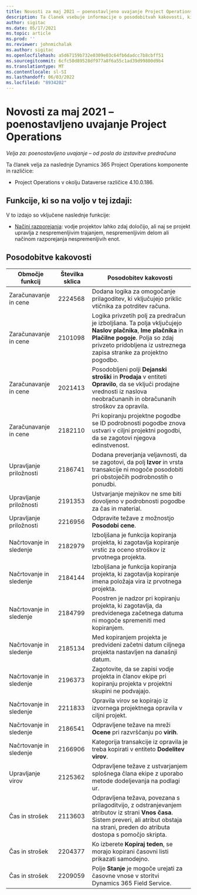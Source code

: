 ```yaml
---
title: Novosti za maj 2021 – poenostavljeno uvajanje Project Operations
description: Ta članek vsebuje informacije o posodobitvah kakovosti, ki so na voljo v izdaji različice Project Operations lite iz maja 2021.
author: sigitac
ms.date: 05/17/2021
ms.topic: article
ms.prod: ''
ms.reviewer: johnmichalak
ms.author: sigitac
ms.openlocfilehash: a5d67159b732e0309e03c64fb6dadcc7b8cbff51
ms.sourcegitcommit: 6cfc50d89528df977a8f6a55c1ad39d99800d9b4
ms.translationtype: MT
ms.contentlocale: sl-SI
ms.lasthandoff: 06/03/2022
ms.locfileid: "8934202"
---
```

# <a name="whats-new-may-2021---project-operations-lite-deployment"></a>Novosti za maj 2021 – poenostavljeno uvajanje Project Operations

_Velja za: poenostavljeno uvajanje – od posla do izstavitve predračuna_

Ta članek velja za naslednje Dynamics 365 Project Operations komponente in različice:

   - Project Operations v okolju Dataverse različice 4.10.0.186.

## <a name="features-included-in-this-release"></a>Funkcije, ki so na voljo v tej izdaji:

V to izdajo so vključene naslednje funkcije:

- [Načini razporejanja](../../project-management/scheduling-modes.md): vodje projektov lahko zdaj določijo, ali naj se projekt upravlja z nespremenljivim trajanjem, nespremenljivim delom ali načinom razporejanja nespremenljivih enot.

## <a name="quality-updates"></a>Posodobitve kakovosti

| **Območje funkcij** | **Številka sklica** | **Posodobitev kakovosti** |
| --- | --- | --- |
| Zaračunavanje in cene | 2224568 | Dodana logika za omogočanje prilagoditev, ki vključujejo priklic vtičnika za potrditev računa. |
| Zaračunavanje in cene | 2101098 | Logika privzetih polj za predračun je izboljšana. Ta polja vključujejo **Naslov plačnika**, **Ime plačnika** in **Plačilne pogoje**. Polja so zdaj privzeto pridobljena iz ustreznega zapisa stranke za projektno pogodbo. |
| Zaračunavanje in cene | 2021413 | Posodobljeni polji **Dejanski stroški** in **Prodaja** v entiteti **Opravilo**, da se vključi prodajne vrednosti iz naslova neobračunanih in obračunanih stroškov za opravila. |
| Zaračunavanje in cene | 2182110 | Pri kopiranju projektne pogodbe se ID podrobnosti pogodbe znova ustvari v ciljni projektni pogodbi, da se zagotovi njegova edinstvenost. |
| Upravljanje priložnosti | 2186741 | Dodana preverjanja veljavnosti, da se zagotovi, da polj **Izvor** in vrsta transakcije ni mogoče posodobiti pri obstoječih podrobnostih o ponudbi. |
| Upravljanje priložnosti | 2191353 | Ustvarjanje mejnikov ne sme biti dovoljeno v podrobnosti pogodbe za čas in material. |
| Upravljanje priložnosti | 2216956 | Odpravite težave z možnostjo **Posodobi cene**. |
| Načrtovanje in sledenje | 2182979 | Izboljšana je funkcija kopiranja projekta, ki zagotavlja kopiranje vrstic za oceno stroškov iz prvotnega projekta. |
| Načrtovanje in sledenje | 2184144 | Izboljšana je funkcija kopiranja projekta, ki zagotavlja kopiranje imena položaja vira iz prvotnega projekta. |
| Načrtovanje in sledenje | 2184799 | Poostren je nadzor pri kopiranju projekta, ki zagotavlja, da predvidenega začetnega datuma ni mogoče spremeniti med kopiranjem. |
| Načrtovanje in sledenje | 2185134 | Med kopiranjem projekta je predvideni začetni datum ciljnega projekta nastavljen na današnji datum. |
| Načrtovanje in sledenje | 2196373 | Zagotovite, da se zapisi vodje projekta in članov ekipe pri kopiranju projekta v projektni skupini ne podvajajo. |
| Načrtovanje in sledenje | 2211833 | Opravila virov se kopirajo iz izvornega projektnega opravila v ciljni projekt. |
| Načrtovanje in sledenje | 2186541 | Odpravljene težave na mreži **Ocene** pri razvrščanju po **virih**. |
| Načrtovanje in sledenje | 2166906 | Kategorija transakcije iz opravila je treba kopirati v entiteto **Dodelitev virov**. |
| Upravljanje virov | 2125362 | Odpravljene težave z ustvarjanjem splošnega člana ekipe z uporabo metode dodeljevanja na podlagi ur. |
| Čas in strošek | 2113603 | Odpravljena težava, povezana s prilagoditvijo, z odstranjevanjem atributov iz strani **Vnos časa**. Sistem preveri, ali atribut obstaja na strani, preden do atributa dostopa s pomočjo skripta. |
| Čas in strošek | 2204377 | Ko izberete **Kopiraj teden**, se morajo kopirani časovni listi prikazati samodejno. |
| Čas in strošek | 2209059 | Polje **Stanje** je mogoče urejati za časovne vnose v storitvi Dynamics 365 Field Service. |
